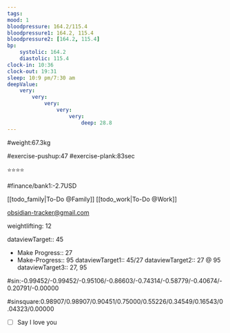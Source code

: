 ```yaml
---
tags: 
mood: 1
bloodpressure: 164.2/115.4
bloodpressure1: 164.2, 115.4
bloodpressure2: [164.2, 115.4]
bp:
    systolic: 164.2
    diastolic: 115.4
clock-in: 10:36
clock-out: 19:31
sleep: 10:9 pm/7:30 am
deepValue: 
    very: 
        very: 
            very: 
                very: 
                    very: 
                        deep: 28.8
---
```


#weight:67.3kg

#exercise-pushup:47
#exercise-plank:83sec


⭐⭐⭐⭐


#finance/bank1:-2.7USD

[[todo_family|To-Do @Family]]
[[todo_work|To-Do @Work]]

obsidian-tracker@gmail.com

weightlifting: 12

dataviewTarget:: 45
- Make Progress:: 27
- Make-Progress:: 95
dataviewTarget1:: 45/27
dataviewTarget2:: 27 @ 95
dataviewTarget3:: 27, 95

#sin:-0.99452/-0.99452/-0.95106/-0.86603/-0.74314/-0.58779/-0.40674/-0.20791/-0.00000

#sinsquare:0.98907/0.98907/0.90451/0.75000/0.55226/0.34549/0.16543/0.04323/0.00000

- [ ] Say I love you

